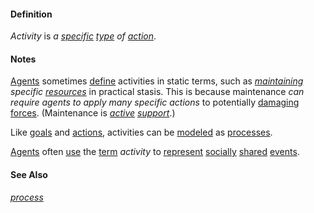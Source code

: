 #### Definition

*Activity* is *a [specific](https://github.com/gcassel/Modular-Organization-Terminology/blob/master/terms/specific.md) [type](https://github.com/gcassel/Modular-Organization-Terminology/blob/master/terms/type.md) of [action](https://github.com/gcassel/Modular-Organization-Terminology/blob/master/terms/action.md)*.  


#### Notes

[Agents](https://github.com/gcassel/Modular-Organization-Terminology/blob/master/terms/agent.md) sometimes [define](https://github.com/gcassel/Modular-Organization-Terminology/blob/master/terms/define.md) activities in static terms, such as *[maintaining](https://github.com/gcassel/Modular-Organization-Terminology/blob/master/terms/maintain.md) specific [resources](https://github.com/gcassel/Modular-Organization-Terminology/blob/master/terms/resource.md)* in practical stasis.  This is because maintenance *can require agents to apply many specific actions* to potentially [damaging](https://github.com/gcassel/Modular-Organization-Terminology/blob/master/terms/damage.md) [forces](https://github.com/gcassel/Modular-Organization-Terminology/blob/master/terms/force.md).  (Maintenance is *[active](https://github.com/gcassel/Modular-Organization-Terminology/blob/master/terms/active.md) [support](https://github.com/gcassel/Modular-Organization-Terminology/blob/master/terms/support.md)*.)

Like [goals](https://github.com/gcassel/Modular-Organization-Terminology/blob/master/terms/goal.md) and [actions](https://github.com/gcassel/Modular-Organization-Terminology/blob/master/terms/action.md), activities can be [modeled](https://github.com/gcassel/Modular-Organization-Terminology/blob/master/terms/model.md) as [processes](https://github.com/gcassel/Modular-Organization-Terminology/blob/master/terms/process.md).

[Agents](https://github.com/gcassel/Modular-Organization-Terminology/blob/master/terms/agent.md) often [use](https://github.com/gcassel/Modular-Organization-Terminology/blob/master/terms/use.md) the [term](https://github.com/gcassel/Modular-Organization-Terminology/blob/master/terms/term.md) *activity* to [represent](https://github.com/gcassel/Modular-Organization-Terminology/blob/master/terms/represent.md) [socially](https://github.com/gcassel/Modular-Organization-Terminology/blob/master/terms/social.md) [shared](https://github.com/gcassel/Modular-Organization-Terminology/new/master/terms/common.md) [events](https://github.com/gcassel/Modular-Organization-Terminology/blob/master/terms/event.md).

#### See Also

*[process](https://github.com/gcassel/Modular-Organization-Terminology/blob/master/terms/process.md)*
